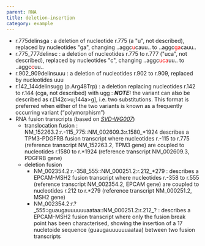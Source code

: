 ```yaml
---
parent: RNA
title: deletion-insertion
category: example
---
```


*	r.775delinsga
	: a deletion of nucleotide r.775 (a "u", not described), replaced by nucleotides "ga", changing ..aggc<font color="red">u</font>cauu.. to ..aggc<font color="red">ga</font>cauu..
*	r.775\_777delinsc 
	: a deletion of nucleotides r.775 to r.777 ("uca", not described), replaced by nucleotides "c", changing ..aggc<font color="red">uca</font>uu.. to ..aggc<font color="red">c</font>uu..
*	r.902_909delinsuuu
	: a deletion of nucleotides r.902 to r.909, replaced by nucleotides uuu
*	r.142_144delinsugg (p.Arg48Trp)
	:	a deletion replacing nucleotides r.142 to r.144 (cga, not described) with ugg
	:	_**NOTE:**_ the variant can also be described as r.[142c>u;144a>g], i.e. two substitutions. This format is preferred when either of the two variants is known as a frequently occurring variant (“polymorphism”)
*	RNA fusion transcripts (based on [_SVD-WG007_](/bg-material/consultation/svd-wg007/))
	*	translocation fusion
	:	 NM\_152263.2:r.-115\_775::NM_002609.3:r.1580\_\*1924 describes a TPM3-PDGFRB fusion transcript where nucleotides r.-115 to r.775 (reference transcript NM\_152263.2, TPM3 gene) are coupled to nucleotides r.1580 to r.\*1924 (reference transcript NM\_002609.3, PDGFRB gene)
	*	deletion fusion
		*	NM\_002354.2:r.-358\_555::NM\_000251.2:r.212\_\*279
		:	describes a EPCAM-MSH2 fusion transcript where nucleotides r.-358 to r.555 (reference transcript NM\_002354.2, EPCAM gene) are coupled to nucleotides r.212 to r.\*279 (reference transcript NM\_000251.2, MSH2 gene)
		*	NM\_002354.2:r.?\_555::guaugauuuuuuaataa::NM\_000251.2:r.212\_?
		:	describes a EPCAM-MSH2 fusion transcript where only the fusion break point has been characterised, showing the insertion of a 17 nucletoide sequence (guaugauuuuuuaataa) between two fusion transcripts
